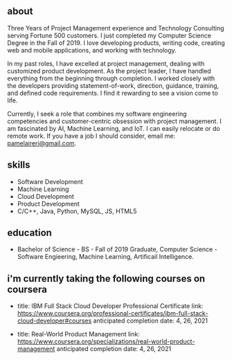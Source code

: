 
## about
Three Years of Project Management experience and Technology Consulting serving Fortune 500 customers. I just completed my Computer Science Degree in the Fall of 2019. I love developing products, writing code, creating web and mobile applications, and working with technology.

In my past roles, I have excelled at project management, dealing with customized product development. As the project leader, I have handled everything from the beginning through completion. I worked closely with the developers providing statement-of-work, direction, guidance, training, and defined code requirements. I find it rewarding to see a vision come to life.

Currently, I seek a role that combines my software engineering competencies and customer-centric obsession with project management. I am fascinated by AI, Machine Learning, and IoT. I can easily relocate or do remote work. If you have a job I should consider, email me: pamelaireri@gmail.com.

## skills
 - Software Development 
 - Machine Learning
 - Cloud Development
 - Product Development
 - C/C++, Java, Python, MySQL, JS, HTML5

## education
 - Bachelor of Science - BS - Fall of 2019 Graduate, Computer Science - Software Engieering, Machine Learning, Artificail Intelligence. 
   
## i'm currently taking the following courses on coursera
   
 - title: IBM Full Stack Cloud Developer Professional Certificate
      link: https://www.coursera.org/professional-certificates/ibm-full-stack-cloud-developer#courses
      anticipated completion date: 4, 26, 2021
      
 - title: Real-World Product Management
      link: https://www.coursera.org/specializations/real-world-product-management
      anticipated completion date: 4, 26, 2021
      


